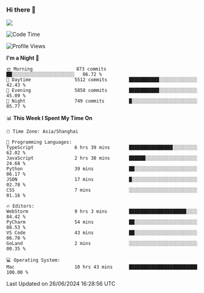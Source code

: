 ### Hi there 👋

<!--
**JJAYCHEN1e/jjaychen1e** is a ✨ _special_ ✨ repository because its `README.md` (this file) appears on your GitHub profile.

Here are some ideas to get you started:

- 🔭 I’m currently working on ...
- 🌱 I’m currently learning ...
- 👯 I’m looking to collaborate on ...
- 🤔 I’m looking for help with ...
- 💬 Ask me about ...
- 📫 How to reach me: ...
- 😄 Pronouns: ...
- ⚡ Fun fact: ...
-->

[![](https://github-readme-stats.vercel.app/api?username=jjaychen1e&show_icons=true)](https://github.com/jjaychen1e/github-readme-stats?count_private=true)

<!--START_SECTION:waka-->
![Code Time](http://img.shields.io/badge/Code%20Time-1%2C234%20hrs%2047%20mins-blue)

![Profile Views](http://img.shields.io/badge/Profile%20Views-0-blue)

**I'm a Night 🦉** 

```text
🌞 Morning                873 commits         ██░░░░░░░░░░░░░░░░░░░░░░░   06.72 % 
🌆 Daytime                5512 commits        ███████████░░░░░░░░░░░░░░   42.43 % 
🌃 Evening                5858 commits        ███████████░░░░░░░░░░░░░░   45.09 % 
🌙 Night                  749 commits         █░░░░░░░░░░░░░░░░░░░░░░░░   05.77 % 
```


📊 **This Week I Spent My Time On** 

```text
🕑︎ Time Zone: Asia/Shanghai

💬 Programming Languages: 
TypeScript               6 hrs 39 mins       ████████████████░░░░░░░░░   62.02 % 
JavaScript               2 hrs 38 mins       ██████░░░░░░░░░░░░░░░░░░░   24.68 % 
Python                   39 mins             ██░░░░░░░░░░░░░░░░░░░░░░░   06.17 % 
JSON                     17 mins             █░░░░░░░░░░░░░░░░░░░░░░░░   02.78 % 
CSS                      7 mins              ░░░░░░░░░░░░░░░░░░░░░░░░░   01.16 % 

🔥 Editors: 
WebStorm                 9 hrs 3 mins        █████████████████████░░░░   84.42 % 
PyCharm                  54 mins             ██░░░░░░░░░░░░░░░░░░░░░░░   08.53 % 
VS Code                  43 mins             ██░░░░░░░░░░░░░░░░░░░░░░░   06.70 % 
GoLand                   2 mins              ░░░░░░░░░░░░░░░░░░░░░░░░░   00.35 % 

💻 Operating System: 
Mac                      10 hrs 43 mins      █████████████████████████   100.00 % 
```


 Last Updated on 26/06/2024 16:28:56 UTC
<!--END_SECTION:waka-->
